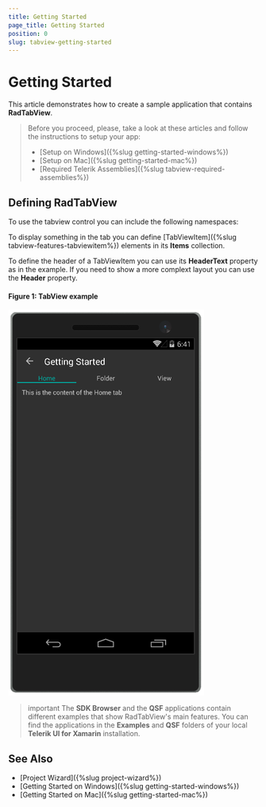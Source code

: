 ```yaml
---
title: Getting Started
page_title: Getting Started
position: 0
slug: tabview-getting-started
---
```


# Getting Started

This article demonstrates how to create a sample application that contains **RadTabView**.

>Before you proceed, please, take a look at these articles and follow the instructions to setup your app:
>- [Setup on Windows]({%slug getting-started-windows%})
>- [Setup on Mac]({%slug getting-started-mac%})
>- [Required Telerik Assemblies]({%slug tabview-required-assemblies%})

## Defining RadTabView

To use the tabview control you can include the following namespaces:

<snippet id='xmlns-telerikprimitives'/>
<snippet id='ns-telerikprimitives'/>

To display something in the tab you can define [TabViewItem]({%slug tabview-features-tabviewitem%}) elements in its **Items** collection.

<snippet id='tabview-getting-started-xaml'/>
<snippet id='tabview-getting-started-csharp'/>

To define the header of a TabViewItem you can use its **HeaderText** property as in the example. If you need to show a more complext layout you can use the **Header** property.

#### __Figure 1: TabView example__  
![BusyIndicator example](../images/tabview-gettingstarted-0.png)

>important The **SDK Browser** and the **QSF** applications contain different examples that show RadTabView's main features. You can find the applications in the **Examples** and **QSF** folders of your local **Telerik UI for Xamarin** installation.

## See Also

- [Project Wizard]({%slug project-wizard%})
- [Getting Started on Windows]({%slug getting-started-windows%})
- [Getting Started on Mac]({%slug getting-started-mac%})
